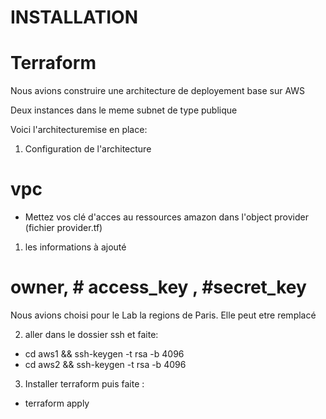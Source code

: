 # INSTALLATION 

# Terraform
Nous avions construire une architecture de deployement base sur AWS

Deux instances dans le meme subnet  de type publique

Voici l'architecturemise en place:

1. Configuration de l'architecture
# vpc

 * Mettez vos clé d'acces au ressources amazon dans l'object provider (fichier  provider.tf)

 1. les informations à ajouté
 # owner, # access_key , #secret_key

Nous avions choisi pour le Lab la regions de Paris.
Elle peut etre remplacé

 2. aller dans le dossier ssh et faite:
 * cd  aws1 && ssh-keygen -t rsa -b 4096
 * cd  aws2 && ssh-keygen -t rsa -b 4096

 3. Installer terraform puis faite :
 * terraform apply


